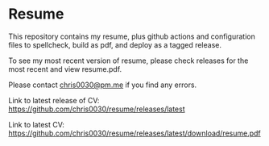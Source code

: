 # Resume

This repository contains my resume, plus github actions and configuration
files to spellcheck, build as pdf, and deploy as a tagged release.

To see my most recent version of resume, please check releases for the 
most recent and view resume.pdf.

Please contact chris0030@pm.me if you find any errors.

Link to latest release of CV: https://github.com/chris0030/resume/releases/latest

Link to latest CV: https://github.com/chris0030/resume/releases/latest/download/resume.pdf
